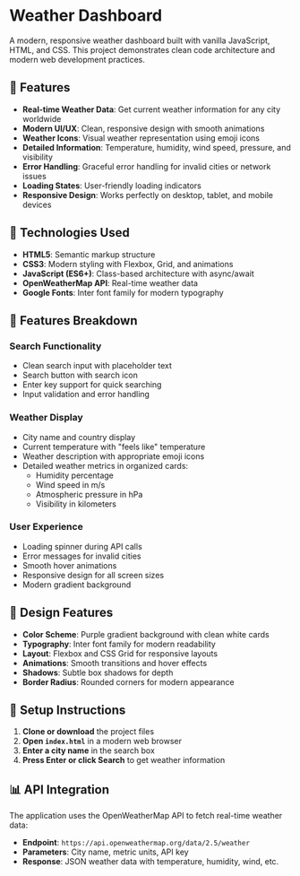 # Weather Dashboard

A modern, responsive weather dashboard built with vanilla JavaScript, HTML, and CSS. This project demonstrates clean code architecture and modern web development practices.

## 🌟 Features

- **Real-time Weather Data**: Get current weather information for any city worldwide
- **Modern UI/UX**: Clean, responsive design with smooth animations
- **Weather Icons**: Visual weather representation using emoji icons
- **Detailed Information**: Temperature, humidity, wind speed, pressure, and visibility
- **Error Handling**: Graceful error handling for invalid cities or network issues
- **Loading States**: User-friendly loading indicators
- **Responsive Design**: Works perfectly on desktop, tablet, and mobile devices

## 🚀 Technologies Used

- **HTML5**: Semantic markup structure
- **CSS3**: Modern styling with Flexbox, Grid, and animations
- **JavaScript (ES6+)**: Class-based architecture with async/await
- **OpenWeatherMap API**: Real-time weather data
- **Google Fonts**: Inter font family for modern typography

## 📱 Features Breakdown

### Search Functionality

- Clean search input with placeholder text
- Search button with search icon
- Enter key support for quick searching
- Input validation and error handling

### Weather Display

- City name and country display
- Current temperature with "feels like" temperature
- Weather description with appropriate emoji icons
- Detailed weather metrics in organized cards:
  - Humidity percentage
  - Wind speed in m/s
  - Atmospheric pressure in hPa
  - Visibility in kilometers

### User Experience

- Loading spinner during API calls
- Error messages for invalid cities
- Smooth hover animations
- Responsive design for all screen sizes
- Modern gradient background

## 🎨 Design Features

- **Color Scheme**: Purple gradient background with clean white cards
- **Typography**: Inter font family for modern readability
- **Layout**: Flexbox and CSS Grid for responsive layouts
- **Animations**: Smooth transitions and hover effects
- **Shadows**: Subtle box shadows for depth
- **Border Radius**: Rounded corners for modern appearance

## 🔧 Setup Instructions

1. **Clone or download** the project files
2. **Open `index.html`** in a modern web browser
3. **Enter a city name** in the search box
4. **Press Enter or click Search** to get weather information

## 📊 API Integration

The application uses the OpenWeatherMap API to fetch real-time weather data:

- **Endpoint**: `https://api.openweathermap.org/data/2.5/weather`
- **Parameters**: City name, metric units, API key
- **Response**: JSON weather data with temperature, humidity, wind, etc.
